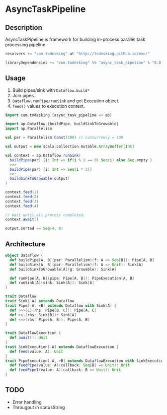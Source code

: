 # AsyncTaskPipeline

## Description

AsyncTaskPipeline is framework for building in-process parallel task processing pipeline.

```scala
resolvers += "com.todesking" at "http://todesking.github.io/mvn/"

libraryDependencies += "com.todesking" %% "async_task_pipeline" % "0.0.1"
```

## Usage

1. Build pipes/sink with `Dataflow.build*`
2. Join pipes.
3. `Dataflow.runPipe/runSink` and get Execution object.
4. `feed()` values to execution context.

```scala
import com.todesking.{async_task_pipeline => ap}

import ap.Dataflow.{buildPipe, buildSinkToGrowable}
import ap.Parallelism

val par = Parallelism.Const(100) // concurrency = 100

val output = new scala.collection.mutable.ArrayBuffer[Int]

val context = ap.Dataflow.runSink(
  buildPipe(par) {i: Int => if(i % 2 == 0) Seq(i) else Seq.empty }
  >>>
  buildPipe(par) {i: Int => Seq(i * 2)}
  >>~
  buildSinkToGrowable(output)
)

context.feed(1)
context.feed(2)
context.feed(3)
context.feed(4)

// Wait until all process completed.
context.await()

output.sorted == Seq(4, 8)
```

## Architecture
```scala
object Dataflow {
  def buildPipe[A, B](par: Parallelism)(f: A => Seq[B]): Pipe[A, B]
  def buildSink[A, B](par: Parallelism)(f: A => Unit): Sink[A]
  def buildSinkToGrowable[A](g: Growable): Sink[A]

  def runPipe[A, B](pipe: Pipe[A, B]): PipeExecution[A, B]
  def runSink[A](sink: Sink[A]): Sink[A]
}

trait Dataflow
trait Sink[-A] extends Dataflow
trait Pipe[-A, +B] extends Dataflow with Sink[A] {
  def >>>[C](rhs: Pipe[B, C]): Pipe[A, C]
  def >>~(rhs: Sink[B]): Sink[A]
  def <=>(rhs: Pipe[A, B]): Pipe[A, B]
}

trait DataflowExecution {
  def await(): Unit
}
trait SinkExecution[-A] extends DataflowExecution {
  def feed(value: A): Unit
}
trait PipeExecution[-A, +B] extends DataflowExecution with SinkExecution[A] {
  def feedPipe(value: A)(callback: Seq[B] => Unit): Unit
  def feedPipe1(value: A)(callback: B => Unit): Unit
}
```

## TODO

* Error handling
* Througput in statusString
